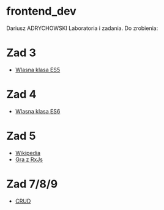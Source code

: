 # frontend_dev
Dariusz ADRYCHOWSKI
Laboratoria i zadania.
Do zrobienia:

# Zad 3
* [Wlasna klasa ES5](https://github.com/adrych/frontend_dev/tree/master/zadania/zad3)

# Zad 4
* [Wlasna klasa ES6](https://github.com/adrych/frontend_dev/tree/master/zadania/zad4)

# Zad 5
* [Wikipedia](https://github.com/adrych/frontend_dev/tree/master/zadania/zad5_0)
* [Gra z RxJs](https://github.com/adrych/frontend_dev/tree/master/zadania/zad5_1)

# Zad 7/8/9
* [CRUD](https://github.com/adrych/frontend_dev/tree/master/zadania/zad9)


